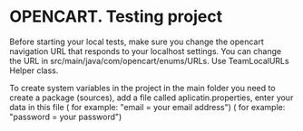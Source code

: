 # OPENCART. Testing project

Before starting your local tests, make sure you change the opencart navigation URL that responds to your localhost settings.
You can change the URL in  src/main/java/com/opencart/enums/URLs. 
Use TeamLocalURLs Helper class.

To create system variables in the project in the main folder you need to create a package (sources),
add a file called aplicatin.properties, enter your data in this file
( for example:  "email = your email address")
( for example:  "password = your password")
